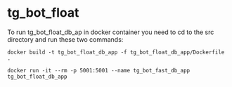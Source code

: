 # tg_bot_float

To run tg_bot_float_db_ap in docker container you need to cd to the src directory and run these two commands:

`docker build -t tg_bot_float_db_app -f tg_bot_float_db_app/Dockerfile .`

`docker run -it --rm -p 5001:5001 --name tg_bot_fast_db_app tg_bot_float_db_app`
